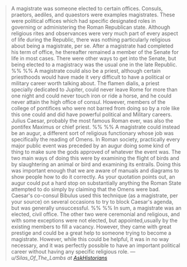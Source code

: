 
> A magistrate was someone elected to certain offices. Consuls, praetors, aediles, and quaestors were examples magistrates. These were political offices which had specific designated roles in governing or administering the Roman Republican state. Although religious rites and observances were very much part of every aspect of life during the Republic, there was nothing particularly religious about being a magistrate, per se. After a magistrate had completed his term of office, he thereafter remained a member of the Senate for life in most cases. There were other ways to get into the Senate, but being elected to a magistracy was the usual one in the late Republic.
> %% %%
> A magistrate could also be a priest, although certain priesthoods would have made it very difficult to have a political or military career worth talking about. The flamen dialis, a priest specially dedicated to Jupiter, could never leave Rome for more than one night and could never touch iron or ride a horse, and he could never attain the high office of consul. However, members of the college of pontifices who were not barred from doing so by a role like this one could and did have powerful political and Military careers. Julius Caesar, probably the most famous Roman ever, was also the pontifex Maximus or chief priest.
> %% %%
> A magistrate could instead be an augur, a different sort of religious functionary whose job was specifically the reading of Omens. In Roman society, practically every major public event was preceded by an augur doing some kind of thing to make sure the gods approved of whatever the event was. The two main ways of doing this were by examining the flight of birds and by slaughtering an animal or bird and examining its entrails. Doing this was important enough that we are aware of manuals and diagrams to show people how to do it correctly. As your quotation points out, an augur could put a hard stop on substantially anything the Roman State attempted to do simply by claiming that the Omens were bad. Caesar's co-consul Bibulus used this technique (as a magistrate, per your source) on several occasions to try to block Caesar's agenda, but was generally unsuccessful.
> %% %%
> In sum, a magistrate was an elected, civil office. The other two were ceremonial and religious, and with some exceptions were not elected, but appointed,usually by the existing members to fill a vacancy. However, they came with great prestige and could be a great help to someone trying to become a magistrate. However, while this could be helpful, it was in no way necessary, and it was perfectly possible to have an important political career without having any specific religious role.
> <cite>— u/Silas_Of_The_Lambs at [AskHistorians](https://www.reddit.com/r/AskHistorians/comments/qtbizf/what_were_the_distinctions_between_magistrates/hkiuci4/?context=3)</cite>
